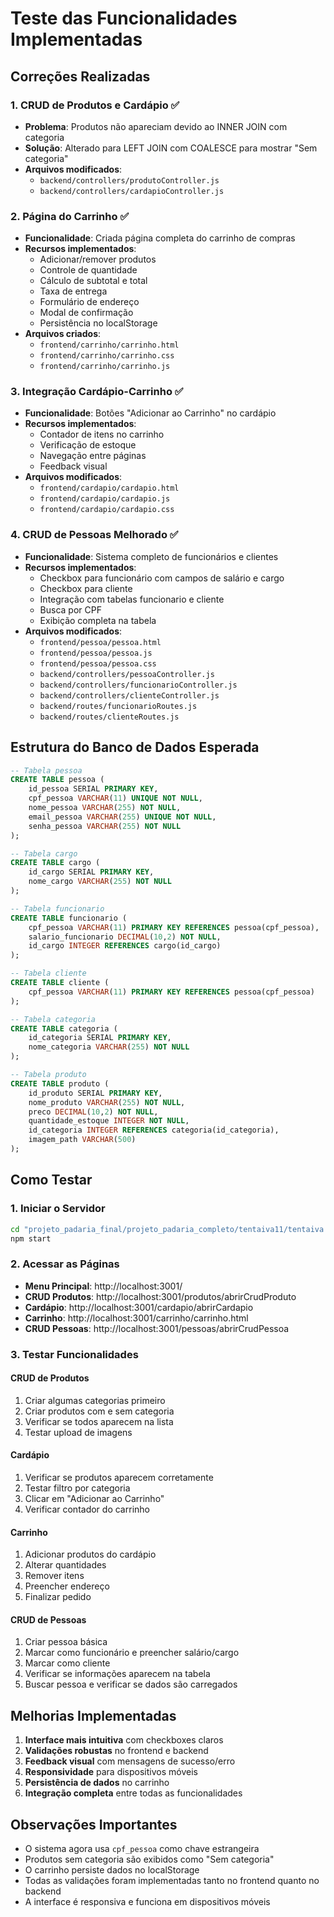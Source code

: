# Teste das Funcionalidades Implementadas

## Correções Realizadas

### 1. CRUD de Produtos e Cardápio ✅
- **Problema**: Produtos não apareciam devido ao INNER JOIN com categoria
- **Solução**: Alterado para LEFT JOIN com COALESCE para mostrar "Sem categoria"
- **Arquivos modificados**:
  - `backend/controllers/produtoController.js`
  - `backend/controllers/cardapioController.js`

### 2. Página do Carrinho ✅
- **Funcionalidade**: Criada página completa do carrinho de compras
- **Recursos implementados**:
  - Adicionar/remover produtos
  - Controle de quantidade
  - Cálculo de subtotal e total
  - Taxa de entrega
  - Formulário de endereço
  - Modal de confirmação
  - Persistência no localStorage
- **Arquivos criados**:
  - `frontend/carrinho/carrinho.html`
  - `frontend/carrinho/carrinho.css`
  - `frontend/carrinho/carrinho.js`

### 3. Integração Cardápio-Carrinho ✅
- **Funcionalidade**: Botões "Adicionar ao Carrinho" no cardápio
- **Recursos implementados**:
  - Contador de itens no carrinho
  - Verificação de estoque
  - Navegação entre páginas
  - Feedback visual
- **Arquivos modificados**:
  - `frontend/cardapio/cardapio.html`
  - `frontend/cardapio/cardapio.js`
  - `frontend/cardapio/cardapio.css`

### 4. CRUD de Pessoas Melhorado ✅
- **Funcionalidade**: Sistema completo de funcionários e clientes
- **Recursos implementados**:
  - Checkbox para funcionário com campos de salário e cargo
  - Checkbox para cliente
  - Integração com tabelas funcionario e cliente
  - Busca por CPF
  - Exibição completa na tabela
- **Arquivos modificados**:
  - `frontend/pessoa/pessoa.html`
  - `frontend/pessoa/pessoa.js`
  - `frontend/pessoa/pessoa.css`
  - `backend/controllers/pessoaController.js`
  - `backend/controllers/funcionarioController.js`
  - `backend/controllers/clienteController.js`
  - `backend/routes/funcionarioRoutes.js`
  - `backend/routes/clienteRoutes.js`

## Estrutura do Banco de Dados Esperada

```sql
-- Tabela pessoa
CREATE TABLE pessoa (
    id_pessoa SERIAL PRIMARY KEY,
    cpf_pessoa VARCHAR(11) UNIQUE NOT NULL,
    nome_pessoa VARCHAR(255) NOT NULL,
    email_pessoa VARCHAR(255) UNIQUE NOT NULL,
    senha_pessoa VARCHAR(255) NOT NULL
);

-- Tabela cargo
CREATE TABLE cargo (
    id_cargo SERIAL PRIMARY KEY,
    nome_cargo VARCHAR(255) NOT NULL
);

-- Tabela funcionario
CREATE TABLE funcionario (
    cpf_pessoa VARCHAR(11) PRIMARY KEY REFERENCES pessoa(cpf_pessoa),
    salario_funcionario DECIMAL(10,2) NOT NULL,
    id_cargo INTEGER REFERENCES cargo(id_cargo)
);

-- Tabela cliente
CREATE TABLE cliente (
    cpf_pessoa VARCHAR(11) PRIMARY KEY REFERENCES pessoa(cpf_pessoa)
);

-- Tabela categoria
CREATE TABLE categoria (
    id_categoria SERIAL PRIMARY KEY,
    nome_categoria VARCHAR(255) NOT NULL
);

-- Tabela produto
CREATE TABLE produto (
    id_produto SERIAL PRIMARY KEY,
    nome_produto VARCHAR(255) NOT NULL,
    preco DECIMAL(10,2) NOT NULL,
    quantidade_estoque INTEGER NOT NULL,
    id_categoria INTEGER REFERENCES categoria(id_categoria),
    imagem_path VARCHAR(500)
);
```

## Como Testar

### 1. Iniciar o Servidor
```bash
cd "projeto_padaria_final/projeto_padaria_completo/tentaiva11/tentaiva 1"
npm start
```

### 2. Acessar as Páginas
- **Menu Principal**: http://localhost:3001/
- **CRUD Produtos**: http://localhost:3001/produtos/abrirCrudProduto
- **Cardápio**: http://localhost:3001/cardapio/abrirCardapio
- **Carrinho**: http://localhost:3001/carrinho/carrinho.html
- **CRUD Pessoas**: http://localhost:3001/pessoas/abrirCrudPessoa

### 3. Testar Funcionalidades

#### CRUD de Produtos
1. Criar algumas categorias primeiro
2. Criar produtos com e sem categoria
3. Verificar se todos aparecem na lista
4. Testar upload de imagens

#### Cardápio
1. Verificar se produtos aparecem corretamente
2. Testar filtro por categoria
3. Clicar em "Adicionar ao Carrinho"
4. Verificar contador do carrinho

#### Carrinho
1. Adicionar produtos do cardápio
2. Alterar quantidades
3. Remover itens
4. Preencher endereço
5. Finalizar pedido

#### CRUD de Pessoas
1. Criar pessoa básica
2. Marcar como funcionário e preencher salário/cargo
3. Marcar como cliente
4. Verificar se informações aparecem na tabela
5. Buscar pessoa e verificar se dados são carregados

## Melhorias Implementadas

1. **Interface mais intuitiva** com checkboxes claros
2. **Validações robustas** no frontend e backend
3. **Feedback visual** com mensagens de sucesso/erro
4. **Responsividade** para dispositivos móveis
5. **Persistência de dados** no carrinho
6. **Integração completa** entre todas as funcionalidades

## Observações Importantes

- O sistema agora usa `cpf_pessoa` como chave estrangeira
- Produtos sem categoria são exibidos como "Sem categoria"
- O carrinho persiste dados no localStorage
- Todas as validações foram implementadas tanto no frontend quanto no backend
- A interface é responsiva e funciona em dispositivos móveis
